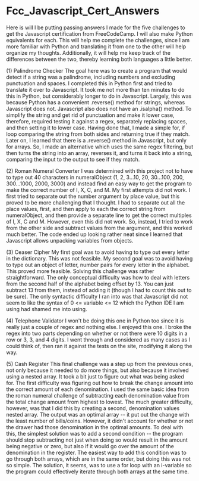 # Fcc_Javascript_Cert_Answers

Here is will I be putting passing answers I made for the five challenges to get the Javascript certification from FreeCodeCamp. I will also make Python equivalents for each. This will help me complete the challenges, since I am more familiar with Python and translating it from one to the other will help organize my thoughts. Additionally, it will help me keep track of the differences between the two, thereby learning both languages a little better.

(1) Palindrome Checker 
The goal here was to create a program that would detect if a string was a palindrome, including numbers and excluding punctuation and spaces. 
I completed this in Python first and tried to translate it over to Javascript. It took me not more than ten minutes to do this in Python, but considerably longer to do in Javascript. Largely, this was because Python has a convenient .reverse() method for strings, whereas Javascript does not. Javascript also does not have an .isalpha() method. To simplify the string and get rid of punctuation and make it lower case, therefore, required testing it against a regex, separately replacing spaces, and then setting it to lower case. Having done that, I made a simple for, if loop comparing the string from both sides and returning true if they match.
Later on, I learned that there is a .reverse() method in Javascript, but only for arrays. So, I made an alternative which uses the same regex filtering, but then turns the string into an array, reverses it, and turns it back into a string, comparing the input to the output to see if they match.

(2) Roman Numeral Converter
I was determined with this project not to have to type out 40 characters in numeralObject (1, 2, 3...10, 20, 30...100, 200, 300...1000, 2000, 3000) and instead find an easy way to get the program to make the correct number of I, X, C, and M. My first attempts did not work. I first tried to separate out the number argument by place value, but this proved to be more challenging that I thought. I had to separate out all the place values, first, and then apply to each the correct string from numeralObject, and then provide a separate line to get the correct multiples of I, X, C and M. However, even this did not work. So, instead, I tried to work from the other side and subtract values from the argument, and this worked much better. The code ended up looking rather neat since I learned that Javascript allows unpacking variables from objects.

(3) Ceaser Cipher
My first goal was to avoid having to type out every letter in the dictionary. This was not feasible. My second goal was to avoid having to type out an object of letter, number pairs for every letter in the alphabet. This proved more feasible. Solving this challenge was rather straightforward. The only conceptual difficulty was how to deal with letters from the second half of the alphabet being offset by 13. You can just subtract 13 from them, instead of adding it (though I had to count this out to be sure). The only syntactic difficulty I ran into was that Javascript did not seem to like the syntax of 0 <= variable <= 12 which the Python IDE I am using had shamed me into using. 

(4) Telephone Validator
I won't be doing this one in Python too since it is really just a couple of regex and nothing else. I enjoyed this one. I broke the regex into two parts depending on whether or not there were 10 digits in a row or 3, 3, and 4 digits. I went through and considered as many cases as I could think of, then ran it against the tests on the site, modifying it along the way. 

(5) Cash Register
This final challenge was a step up from the previous ones, not only because it needed to do more things, but also because it involved using a nested array. It took a bit just to figure out what was being asked for. The first difficulty was figuring out how to break the change amount into the correct amount of each denomination. I used the same basic idea from the roman numeral challenge of subtracting each denomination value from the total change amount from highest to lowest. The much greater difficulty, however, was that I did this by creating a second, denomination values nested array. The output was an optimal array -- it put out the change with the least number of bills/coins. However, it didn't account for whether or not the drawer had those denomination in the optimal amounts. To deal with this, the simplest solution was to add a second condition -- the program should stop subtracting not just when doing so would result in the amount being negative or zero, but also if it would go over the amount of the denomination in the register. The easiest way to add this condition was to go through both arrays, which are in the same order, but doing this was not so simple. The solution, it seems, was to use a for loop with an i-variable so the program could effectively iterate through both arrays at the same time.
